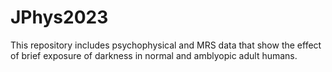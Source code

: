 # JPhys2023

This repository includes psychophysical and MRS data that show the effect of brief exposure of darkness in normal and amblyopic adult humans. 

